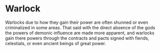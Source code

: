 # Warlock
Warlocks due to how they gain their power are often shunned or even criminalized in some areas. That said with the direct absence of the gods the powers of demonic influence are made more apparent, and warlocks gain there powers through the contracts and pacts signed with fiends, celestials, or even ancient beings of great power.